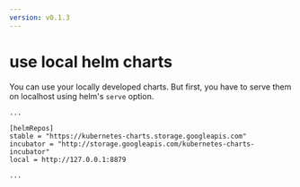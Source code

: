 ```yaml
---
version: v0.1.3
---
```


# use local helm charts

You can use your locally developed charts. But first, you have to serve them on localhost using helm's `serve` option.

```
...

[helmRepos]
stable = "https://kubernetes-charts.storage.googleapis.com"
incubator = "http://storage.googleapis.com/kubernetes-charts-incubator"
local = http://127.0.0.1:8879

...
``` 